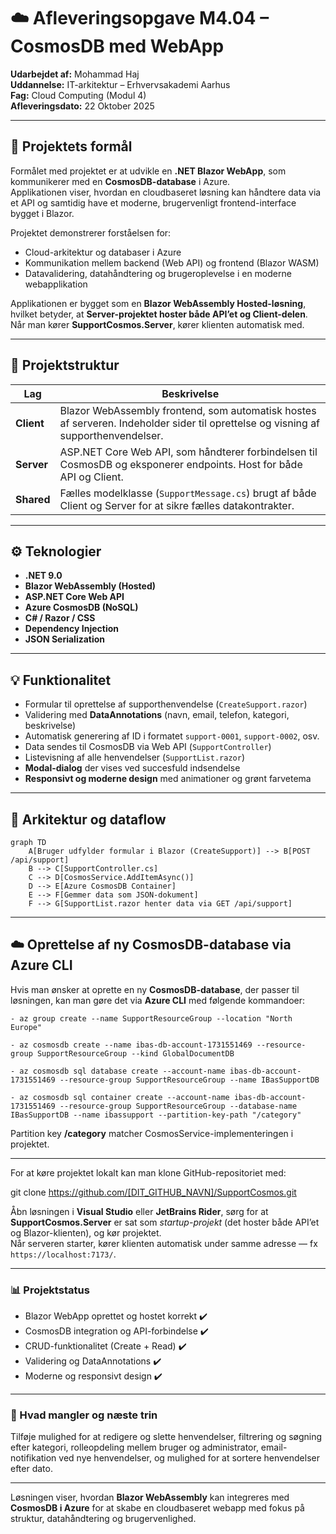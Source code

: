 ﻿# ☁️ Afleveringsopgave M4.04 – CosmosDB med WebApp
**Udarbejdet af:** Mohammad Haj  
**Uddannelse:** IT-arkitektur – Erhvervsakademi Aarhus  
**Fag:** Cloud Computing (Modul 4)  
**Afleveringsdato:** 22 Oktober 2025

---

## 🎯 Projektets formål
Formålet med projektet er at udvikle en **.NET Blazor WebApp**, som kommunikerer med en **CosmosDB-database** i Azure.  
Applikationen viser, hvordan en cloudbaseret løsning kan håndtere data via et API og samtidig have et moderne, brugervenligt frontend-interface bygget i Blazor.

Projektet demonstrerer forståelsen for:
- Cloud-arkitektur og databaser i Azure
- Kommunikation mellem backend (Web API) og frontend (Blazor WASM)
- Datavalidering, datahåndtering og brugeroplevelse i en moderne webapplikation

Applikationen er bygget som en **Blazor WebAssembly Hosted-løsning**,  
hvilket betyder, at **Server-projektet hoster både API’et og Client-delen**.  
Når man kører **SupportCosmos.Server**, kører klienten automatisk med.

---

## 🧱 Projektstruktur

| Lag | Beskrivelse |
|-----|--------------|
| **Client** | Blazor WebAssembly frontend, som automatisk hostes af serveren. Indeholder sider til oprettelse og visning af supporthenvendelser. |
| **Server** | ASP.NET Core Web API, som håndterer forbindelsen til CosmosDB og eksponerer endpoints. Host for både API og Client. |
| **Shared** | Fælles modelklasse (`SupportMessage.cs`) brugt af både Client og Server for at sikre fælles datakontrakter. |

---

## ⚙️ Teknologier
- **.NET 9.0**
- **Blazor WebAssembly (Hosted)**
- **ASP.NET Core Web API**
- **Azure CosmosDB (NoSQL)**
- **C# / Razor / CSS**
- **Dependency Injection**
- **JSON Serialization**

---

## 💡 Funktionalitet
- Formular til oprettelse af supporthenvendelse (`CreateSupport.razor`)
- Validering med **DataAnnotations** (navn, email, telefon, kategori, beskrivelse)
- Automatisk generering af ID i formatet `support-0001`, `support-0002`, osv.
- Data sendes til CosmosDB via Web API (`SupportController`)
- Listevisning af alle henvendelser (`SupportList.razor`)
- **Modal-dialog** der vises ved succesfuld indsendelse
- **Responsivt og moderne design** med animationer og grønt farvetema

---

## 🧩 Arkitektur og dataflow

```
graph TD
    A[Bruger udfylder formular i Blazor (CreateSupport)] --> B[POST /api/support]
    B --> C[SupportController.cs]
    C --> D[CosmosService.AddItemAsync()]
    D --> E[Azure CosmosDB Container]
    E --> F[Gemmer data som JSON-dokument]
    F --> G[SupportList.razor henter data via GET /api/support]
```
---
## ☁️ Oprettelse af ny CosmosDB-database via Azure CLI

Hvis man ønsker at oprette en ny **CosmosDB-database**, der passer til løsningen, kan man gøre det via **Azure CLI** med følgende kommandoer:
```
- az group create --name SupportResourceGroup --location "North Europe"

- az cosmosdb create --name ibas-db-account-1731551469 --resource-group SupportResourceGroup --kind GlobalDocumentDB

- az cosmosdb sql database create --account-name ibas-db-account-1731551469 --resource-group SupportResourceGroup --name IBasSupportDB

- az cosmosdb sql container create --account-name ibas-db-account-1731551469 --resource-group SupportResourceGroup --database-name IBasSupportDB --name ibassupport --partition-key-path "/category"
```

Partition key **/category** matcher CosmosService-implementeringen i projektet.

---

For at køre projektet lokalt kan man klone GitHub-repositoriet med:


git clone https://github.com/[DIT_GITHUB_NAVN]/SupportCosmos.git


Åbn løsningen i **Visual Studio** eller **JetBrains Rider**, sørg for at **SupportCosmos.Server** er sat som *startup-projekt* (det hoster både API’et og Blazor-klienten), og kør projektet.  
Når serveren starter, kører klienten automatisk under samme adresse — fx `https://localhost:7173/`.

---

### 📊 Projektstatus
- Blazor WebApp oprettet og hostet korrekt ✔️
- CosmosDB integration og API-forbindelse ✔️
- CRUD-funktionalitet (Create + Read) ✔️
- Validering og DataAnnotations ✔️
- Moderne og responsivt design ✔️

---

### 🔮 Hvad mangler og næste trin
Tilføje mulighed for at redigere og slette henvendelser, filtrering og søgning efter kategori, rolleopdeling mellem bruger og administrator, email-notifikation ved nye henvendelser, og mulighed for at sortere henvendelser efter dato.

---

Løsningen viser, hvordan **Blazor WebAssembly** kan integreres med **CosmosDB i Azure** for at skabe en cloudbaseret webapp med fokus på struktur, datahåndtering og brugervenlighed.
